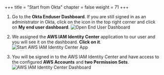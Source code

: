 +++
title = "Start from Okta"
chapter = false
weight = 71
+++

1. Go to the **Okta Enduser Dashboard**. If you are still signed in as an administrator in Okta, click on the icon in the top right corner and click on **My end user dashboard**.
![Open End User Dashboard](/images/280_open_end_user_dashboard.png)

2. We assigned the **AWS IAM Identity Center** application to our user and you will see it on the dashboard. **Click on it**.
![Start AWS IAM Identity Center App](/images/290_start_aws_sso_app.png)

3. You will be signed in to the AWS IAM Identity Center and have access to the configured **AWS Accounts** and **two Permission Sets**.
![AWS IAM Identity Center Dashboard](/images/aws_sso_dashboard.png)